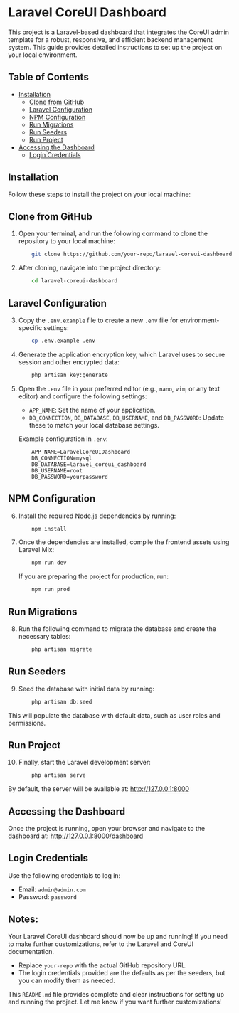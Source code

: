 # Laravel CoreUI Dashboard

This project is a Laravel-based dashboard that integrates the CoreUI admin template for a robust, responsive, and efficient backend management system. This guide provides detailed instructions to set up the project on your local environment.

## Table of Contents
- [Installation](#installation)
  - [Clone from GitHub](#clone-from-github)
  - [Laravel Configuration](#laravel-configuration)
  - [NPM Configuration](#npm-configuration)
  - [Run Migrations](#run-migrations)
  - [Run Seeders](#run-seeders)
  - [Run Project](#run-project)
- [Accessing the Dashboard](#accessing-the-dashboard)
  - [Login Credentials](#login-credentials)

## Installation

Follow these steps to install the project on your local machine:

## Clone from GitHub

1. Open your terminal, and run the following command to clone the repository to your local machine:

    ```bash
        git clone https://github.com/your-repo/laravel-coreui-dashboard.git
    ```
2. After cloning, navigate into the project directory:

    ```bash
        cd laravel-coreui-dashboard
    ```
## Laravel Configuration
3. Copy the `.env.example` file to create a new `.env` file for environment-specific settings:

    ```bash
        cp .env.example .env
    ```
4. Generate the application encryption key, which Laravel uses to secure session and other encrypted data:
    
    ```bash
        php artisan key:generate
    ```
5. Open the `.env` file in your preferred editor (e.g., `nano`, `vim`, or any text editor) and configure the following settings:

    - `APP_NAME`: Set the name of your application.
    - `DB_CONNECTION`, `DB_DATABASE`, `DB_USERNAME`, and `DB_PASSWORD`: Update these to match your local database settings.

    Example configuration in `.env`:
    
    ```dotenv
        APP_NAME=LaravelCoreUIDashboard
        DB_CONNECTION=mysql
        DB_DATABASE=laravel_coreui_dashboard
        DB_USERNAME=root
        DB_PASSWORD=yourpassword
    ```
## NPM Configuration
6. Install the required Node.js dependencies by running:

    ```bash
        npm install
    ```
7. Once the dependencies are installed, compile the frontend assets using Laravel Mix:

    ```bash
        npm run dev
    ```
    If you are preparing the project for production, run:

    ```bash
        npm run prod
    ```
## Run Migrations
8. Run the following command to migrate the database and create the necessary tables:

    ```bash
        php artisan migrate
    ```

## Run Seeders
9. Seed the database with initial data by running:

    ```bash
        php artisan db:seed
    ```
This will populate the database with default data, such as user roles and permissions.

## Run Project

10. Finally, start the Laravel development server:

    ```bash
        php artisan serve
    ```
By default, the server will be available at: http://127.0.0.1:8000

## Accessing the Dashboard

Once the project is running, open your browser and navigate to the dashboard at: http://127.0.0.1:8000/dashboard

## Login Credentials

Use the following credentials to log in:

 - Email: `admin@admin.com`
 - Password: `password`

 
## Notes:
Your Laravel CoreUI dashboard should now be up and running! If you need to make further customizations, refer to the Laravel and CoreUI documentation.

- Replace `your-repo` with the actual GitHub repository URL.
- The login credentials provided are the defaults as per the seeders, but you can modify them as needed.

This `README.md` file provides complete and clear instructions for setting up and running the project. Let me know if you want further customizations!